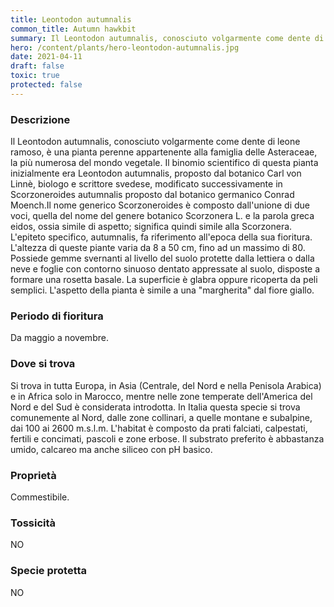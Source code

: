 ```yaml
---
title: Leontodon autumnalis
common_title: Autumn hawkbit
summary: Il Leontodon autumnalis, conosciuto volgarmente come dente di leone ramoso, è una pianta perenne appartenente alla famiglia delle Asteraceae, la più numerosa del mondo vegetale.
hero: /content/plants/hero-leontodon-autumnalis.jpg
date: 2021-04-11
draft: false
toxic: true
protected: false
---
```

### Descrizione
Il Leontodon autumnalis, conosciuto volgarmente come dente di leone ramoso, è una pianta perenne appartenente alla famiglia delle Asteraceae, la più numerosa del mondo vegetale.
Il binomio scientifico di questa pianta inizialmente era Leontodon autumnalis, proposto dal botanico Carl von Linnè, biologo e scrittore svedese,
modificato successivamente in Scorzoneroides autumnalis proposto dal botanico germanico Conrad Moench.Il nome generico Scorzoneroides è composto dall'unione di due voci, quella del nome del genere botanico Scorzonera L. e la parola greca eidos, ossia simile di aspetto; significa quindi simile alla Scorzonera. L'epiteto specifico, autumnalis, fa riferimento all'epoca della sua fioritura.
L'altezza di queste piante varia da 8 a 50 cm, fino ad un massimo di 80. Possiede gemme svernanti al livello del suolo protette dalla lettiera o dalla neve e foglie con contorno sinuoso dentato appressate al suolo, disposte a formare una rosetta basale. La superficie è glabra oppure ricoperta da peli semplici.
L'aspetto della pianta è simile a una "margherita" dal fiore giallo.

### Periodo di fioritura
Da maggio a novembre.

### Dove si trova
Si trova in tutta Europa, in Asia (Centrale, del Nord e nella Penisola Arabica) e in Africa solo in Marocco, mentre nelle zone temperate dell'America del Nord e del Sud è considerata introdotta. In Italia questa specie si trova comunemente al Nord, dalle zone collinari, a quelle montane e subalpine, dai 100 ai 2600 m.s.l.m.
L'habitat è composto da prati falciati, calpestati, fertili e concimati, pascoli e zone erbose. Il substrato preferito è abbastanza umido, calcareo ma anche siliceo con pH basico.

### Proprietà
Commestibile.

### Tossicità
NO

### Specie protetta
NO
